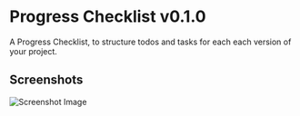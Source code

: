# Progress Checklist v0.1.0

A Progress Checklist, to structure todos and tasks for each each version of your project.

## Screenshots

![Screenshot Image](https://raw.githubusercontent.com/0xR3V/Progress-Checklist/main/images/screenshot.png)

